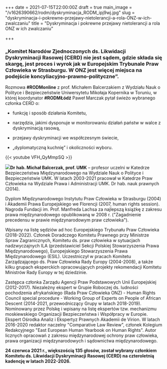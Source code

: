 +++
date = 2021-07-15T22:00:00Z
draft = true
main_image = "/v1626390662/rodm/dyskryminacja_RODM_ipj9wj.jpg"
slug = "dyskryminacja-i-pokrewne-przejawy-nietolerancji-a-rola-ONZ-w-ich-zwalczaniu"
title = "Dyskryminacja i pokrewne przejawy nietolerancji a rola ONZ w ich zwalczaniu"

+++
### **„Komitet Narodów Zjednoczonych ds. Likwidacji Dyskryminacji Rasowej (CERD) nie jest sądem, gdzie składa się skargę, jest proces i wyrok jak w Europejskim Trybunale Praw Człowieka w Strasburgu. W ONZ jest więcej miejsca na podejście koncyliacyjno-prawno-polityczne”.** 

Rozmowa **#RODMonline** z prof. Michałem Balcerzakiem z Wydziału Nauk o Polityce i Bezpieczeństwie Uniwersytetu Mikołaja Kopernika w Toruniu, w której koordynator **#RODMŁódź** Paweł Marczak pytał świeżo wybranego członka CERD o:

* funkcję i sposób działania Komitetu,


* narzędzia, jakimi dysponuje w monitorowaniu działań państw w walce z dyskryminacją rasową,


* przejawy dyskryminacji we współczesnym świecie,


* „dyplomatyczną kuchnię” i okoliczności wyboru.

{{< youtube VFH_QyMmpSQ >}}

![](https://res.cloudinary.com/inspro/image/upload/v1626391302/rodm/Micha%C5%82_Balcerzak_RODM_akoztu.jpg)**Dr hab. Michał Balcerzak, prof. UMK** – profesor uczelni w Katedrze Bezpieczeństwa Międzynarodowego na Wydziale Nauk o Polityce i Bezpieczeństwie UMK. W latach 2003-2021 pracował w Katedrze Praw Człowieka na Wydziale Prawa i Administracji UMK. Dr hab. nauk prawnych (2014).

Dyplom Międzynarodowego Instytutu Praw Człowieka w Strasburgu (2004) i Akademii Prawa Europejskiego we Florencji (2007, human rights session). Nagroda Fundacji im. Prof. Manfreda Lachsa za najlepszą książkę z zakresu prawa międzynarodowego opublikowaną w 2008 r. ("Zagadnienie precedensu w prawie międzynarodowym praw człowieka").

Wpisany na listę sędziów ad hoc Europejskiego Trybunału Praw Człowieka (2018-2022). Członek Doradczego Komitetu Prawnego przy Ministrze Spraw Zagranicznych, Komitetu ds. praw człowieka w sytuacjach nadzwyczajnych ILA (przedstawiciel Sekcji Polskiej Stowarzyszenia Prawa Międzynarodowego), Europejskiego Stowarzyszenia Prawa Międzynarodowego (ESIL). Uczestniczył w pracach Komitetu Zarządzającego ds. Praw Człowieka Rady Europy (2004-2008), a także kilku grupach eksperckich opracowujących projekty rekomendacji Komitetu Ministrów Rady Europy w tej dziedzinie.

Zastępca członka Zarządu Agencji Praw Podstawowych Unii Europejskiej (2012-2017). Niezależny ekspert w Grupie Roboczej ds. ludności pochodzenia afrykańskiego (Rada Praw Człowieka ONZ) - Human Rights Council special procedure - Working Group of Experts on People of African Descent (2014-2021, przewodniczący Grupy w latach 2018-2019). Nominowany przez Polskę i wpisany na listę ekspertów tzw. mechanizmu moskiewskiego Organizacji Bezpieczeństwa i Współpracy w Europie. Ekspert Ośrodka Analiz i Ekspertyz Prawnych Akademii de Virion. W latach 2016-2020 redaktor naczelny "Comparative Law Review", członek Kolegium Redakcyjnego "East European Human Yearbook on Human Rights". Autor licznych opracowań z zakresu międzynarodowej ochrony praw człowieka, prawa organizacji międzynarodowych i sądownictwa międzynarodowego.

**24 czerwca 2021 r., większością 135 głosów, został wybrany członkiem Komitetu ds. Likwidacji Dyskryminacji Rasowej (CERD) na czteroletnią kadencję w latach 2022-2026.**